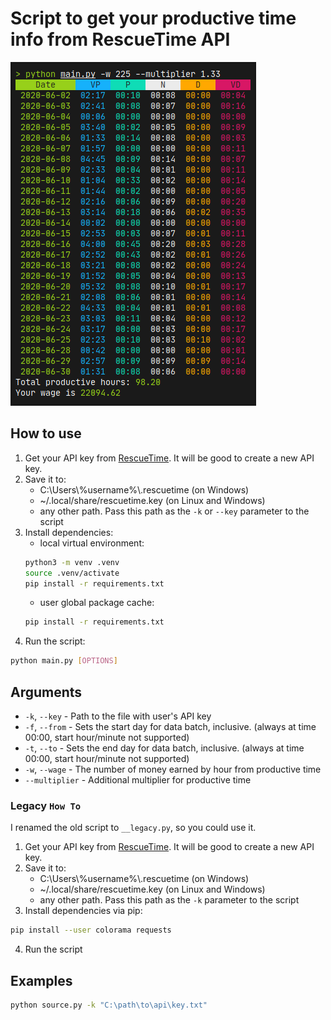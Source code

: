 # Script to get your productive time info from RescueTime API
![Example](./example.png)
## How to use

1. Get your API key from [RescueTime](https://www.rescuetime.com/anapi/manage).
   It will be good to create a new API key.
2. Save it to:
   - C:\\Users\\%username%\\.rescuetime (on Windows)
   - ~/.local/share/rescuetime.key (on Linux and Windows)
   - any other path. Pass this path as the `-k` or `--key` parameter to the script
3. Install dependencies:
   - local virtual environment:
   ```bash
   python3 -m venv .venv
   source .venv/activate
   pip install -r requirements.txt
   ```
   - user global package cache:
   ```bash
   pip install -r requirements.txt
   ```
4. Run the script:

```bash
python main.py [OPTIONS]
```

## Arguments

- `-k`, `--key` - Path to the file with user's API key
- `-f`, `--from` - Sets the start day for data batch, inclusive. (always at time 00:00, start hour/minute not supported)
- `-t`, `--to` - Sets the end day for data batch, inclusive. (always at time 00:00, start hour/minute not supported)
- `-w`, `--wage` - The number of money earned by hour from productive time
- `--multiplier` - Additional multiplier for productive time

### Legacy `How To`

I renamed the old script to `__legacy.py`, so you could use it.

1. Get your API key from [RescueTime](https://www.rescuetime.com/anapi/manage).
   It will be good to create a new API key.
2. Save it to:
   - C:\\Users\\%username%\\.rescuetime (on Windows)
   - ~/.local/share/rescuetime.key (on Linux and Windows)
   - any other path. Pass this path as the `-k` parameter to the script
3. Install dependencies via pip:

```bash
pip install --user colorama requests
```

4. Run the script

## Examples

```bash
python source.py -k "C:\path\to\api\key.txt"
```
